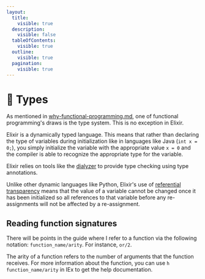 ```yaml
---
layout:
  title:
    visible: true
  description:
    visible: false
  tableOfContents:
    visible: true
  outline:
    visible: true
  pagination:
    visible: true
---
```


# 🐝 Types

As mentioned in [why-functional-programming.md](../../why-functional-programming.md "mention"), one of functional programming's draws is the type system. This is no exception in Elixir.&#x20;

Elixir is a dynamically typed language. This means that rather than declaring the type of variables during initialization like in languages like Java (`int x = 0;`), you simply initialize the variable with the appropriate value `x = 0` and the compiler is able to recognize the appropriate type for the variable.

Elixir relies on tools like the [dialyzer](https://github.com/jeremyjh/dialyxir) to provide type checking using type annotations.

Unlike other dynamic languages like Python, Elixir's use of [referential transparency](../../why-functional-programming.md#referential-transparency) means that the value of a variable cannot be changed once it has been initialized so all references to that variable before any re-assignments will not be affected by a re-assignment.

## Reading function signatures

There will be points in the guide where I refer to a function via the following notation: `function_name/arity`. For instance, `or/2`.

The arity of a function refers to the number of arguments that the function receives. For more information about the function, you can use `h function_name/arity` in IEx to get the help documentation.
